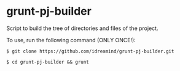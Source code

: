 grunt-pj-builder
================

Script to build the tree of directories and files of the project.


To use, run the following command (ONLY ONCE!):

    $ git clone https://github.com/idreamind/grunt-pj-builder.git

    $ cd grunt-pj-builder && grunt
